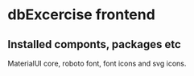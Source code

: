 # dbExcercise frontend  


## Installed componts, packages etc  
MaterialUI core, roboto font, font icons and svg icons.  
 

